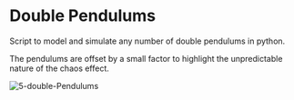 
# Double Pendulums

Script to model and simulate any number of double pendulums in python.

The pendulums are offset by a small factor to highlight the unpredictable nature of the chaos effect.


![5-double-Pendulums](https://media2.giphy.com/media/v1.Y2lkPTc5MGI3NjExYmVlZGV5bGYwbW5ndDBzb2MxcDU5YjJndGZlZ2VodG1uMmx3NnI2ZCZlcD12MV9pbnRlcm5hbF9naWZfYnlfaWQmY3Q9Zw/1MBskIalxLlFG0D7LU/giphy.gif)
